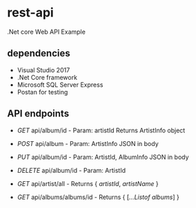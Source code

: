 # rest-api
.Net core Web API Example

## dependencies
* Visual Studio 2017
* .Net Core framework
* Microsoft SQL Server Express 
* Postan for testing

## API endpoints 
* *GET* api/album/id - Param: artistId Returns ArtistInfo object
* *POST* api/album - Param: ArtistInfo JSON in body
* *PUT* api/album/id - Param: ArtistId, AlbumInfo JSON in body
* *DELETE* api/album/id - Param: ArtistId

* *GET* api/artist/all - Returns { *artistId*, *artistName* }
* *GET* api/albums/albums/id - Returns { [*...Listof albums*] } 
